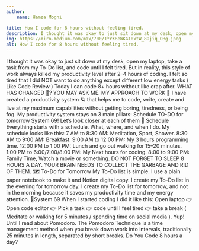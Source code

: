 ```yaml
---
author:
    name: Hamza Mogni

title: How I code for 8 hours without feeling tired.
description: I thought it was okay to just sit down at my desk, open my laptop, take a task from my To-Do list, and code until I felt tired.
img: https://miro.medium.com/max/700/1*rX8eWKG10xtW_8Ojiq_OBg.jpeg
alt: How I code for 8 hours without feeling tired.
---
```


I thought it was okay to just sit down at my desk, open my laptop, take a task from my To-Do list, and code until I felt tired.
But in reality, this style of work always killed my productivity level after 2–4 hours of coding.
I felt so tired that I did NOT want to do anything except different low energy tasks ( Like Code Review )
Today I can code 8+ hours without like crap after.
WHAT HAS CHANGED 🤔? YOU MAY ASK ME.
MY APPROACH TO WORK 🛵
I have created a productivity system 🪐 that helps me to code, write, create and live at my maximum capabilities without getting boring, tiredness, or being fog.
My productivity system stays on 3 main pillars:
Schedule
TO-DO for tomorrow
System 69!
Let’s look closer at each of them
📆 Schedule
Everything starts with a schedule. What, where, and when I do.
My schedule looks like this:
7 AM to 8:30 AM: Meditation, Sport, Shower.
8:30 AM to 9:00 AM: Breakfast.
9:00 AM to 12:00 PM: My 3 hours programming time.
12:00 PM to 1:00 PM: Lunch and go out walking for 15–20 minutes.
1:00 PM to 6:00/7:00/8:00 PM: My Next hours for coding.
8:00 to 9:00 PM: Family Time, Watch a movie or something.
DO NOT FORGET TO SLEEP 8 HOURS A DAY.
YOUR BRAIN NEEDS TO COLLECT THE GARBAGE AND RID OF THEM.
🗺 To-Do for Tomorrow
My To-Do list is simple. I use a plain paper notebook to make it and Notion digital copy.
I create my To-Do list in the evening for tomorrow day.
I create my To-Do list for tomorrow, and not in the morning because it saves my productivity time and my energy attention.
🚦System 69
When I started coding I did it like this:
Open laptop 👉 Open code editor 👉 Pick a task 👉 code until I feel tired 👉 take a break ( Meditate or walking for 5 minutes / spending time on social media ).
Yup!
Until I read about Pomodoro. The Pomodoro Technique is a time management method when you break down work into intervals, traditionally 25 minutes in length, separated by short breaks.
Do You Code 8 hours a day?
